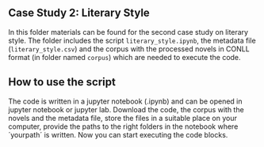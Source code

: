 ## Case Study 2: Literary Style

In this folder materials can be found for the second case study on literary style. The folder includes the script `literary_style.ipynb`, the metadata file (`literary_style.csv`) and the corpus with the processed novels in CONLL format (in folder named `corpus`) which are needed to execute the code.

## How to use the script

The code is written in a jupyter notebook (.ipynb) and can be opened in jupyter notebook or jupyter lab. Download the code, the corpus with the novels and the metadata file, store the files in a suitable place on your computer, provide the paths to the right folders in the notebook where ´yourpath´ is written. Now you can start executing the code blocks. 




